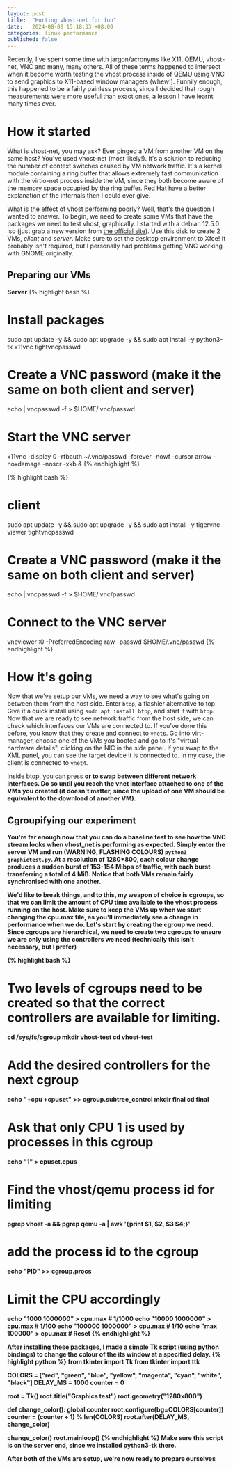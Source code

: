 ```yaml
---
layout: post
title:  "Hurting vhost-net for fun"
date:   2024-08-08 15:18:33 +08:00
categories: linux performance
published: false
---
```

Recently, I've spent some time with jargon/acronyms like X11, QEMU, vhost-net, VNC and many, many others. All of these terms happened to intersect when it become worth testing the vhost process inside of QEMU using VNC to send graphics to X11-based window managers (whew!). Funnily enough, this happened to be a fairly painless process, since I decided that rough measurements were more useful than exact ones, a lesson I have learnt many times over.

# How it started
What is vhost-net, you may ask? Ever pinged a VM from another VM on the same host? You've used vhost-net (most likely!). It's a solution to reducing the number of context switches caused by VM network traffic. It's a kernel module containing a ring buffer that allows extremely fast communication with the virtio-net process inside the VM, since they both become aware of the memory space occupied by the ring buffer. [Red Hat][redhat-vhost] have a better explanation of the internals then I could ever give.

What is the effect of vhost performing poorly? Well, that's the question I wanted to answer. To begin, we need to create some VMs that have the packages we need to test vhost, graphically. I started with a debian 12.5.0 iso (just grab a new version from [the official site][debian-install]). Use this disk to create 2 VMs, _client_ and _server_. Make sure to set the desktop environment to Xfce! It probably isn't required, but I personally had problems getting VNC working with GNOME originally.

## Preparing our VMs
**Server**
{% highlight bash %}
# Install packages
sudo apt update -y && sudo apt upgrade -y && sudo apt install -y python3-tk x11vnc tightvncpasswd
# Create a VNC password (make it the same on both client and server)
echo <PASSWORD> | vncpasswd -f > $HOME/.vnc/passwd

# Start the VNC server
x11vnc -display 0 -rfbauth ~/.vnc/passwd -forever -nowf -cursor arrow -noxdamage -noscr -xkb &
{% endhighlight %}

{% highlight bash %}
# client
sudo apt update -y && sudo apt upgrade -y && sudo apt install -y tigervnc-viewer tightvncpasswd
# Create a VNC password (make it the same on both client and server)
echo <PASSWORD> | vncpasswd -f > $HOME/.vnc/passwd

# Connect to the VNC server
vncviewer <IP>:0 -PreferredEncoding raw -passwd $HOME/.vnc/passwd
{% endhighlight %}

# How it's going
Now that we've setup our VMs, we need a way to see what's going on between them from the host side. Enter `btop`, a flashier alternative to top. Give it a quick install using `sudo apt install btop`, and start it with `btop`. Now that we are ready to see network traffic from the host side, we can check which interfaces our VMs are connected to. If you've done this before, you know that they create and connect to `vnet`s. Go into virt-manager, choose one of the VMs you booted and go to it's "virtual hardware details", clicking on the NIC in the side panel. If you swap to the XML panel, you can see the target device it is connected to. In my case, the client is connected to `vnet4`.

Inside btop, you can press <b> or <n> to swap between different network interfaces. Do so until you reach the vnet interface attached to one of the VMs you created (it doesn't matter, since the upload of one VM should be equivalent to the download of another VM). 
## Cgroupifying our experiment
You're far enough now that you can do a baseline test to see how the VNC stream looks when vhost_net is performing as expected. Simply enter the server VM and run (WARNING, FLASHING COLOURS) `python3 graphictest.py`. At a resolution of 1280*800, each colour change produces a sudden burst of 153-154 Mibps of traffic, with each burst transferring a total of 4 MiB. Notice that both VMs remain fairly synchronised with one another.

We'd like to break things, and to this, my weapon of choice is cgroups, so that we can limit the amount of CPU time available to the vhost process running on the host. Make sure to keep the VMs up when we start changing the cpu.max file, as you'll immediately see a change in performance when we do. Let's start by creating the cgroup we need. Since cgroups are hierarchical, we need to create two cgroups to ensure we are only using the controllers we need (technically this isn't necessary, but I prefer)

{% highlight bash %}
# Two levels of cgroups need to be created so that the correct controllers are available for limiting.
cd /sys/fs/cgroup
mkdir vhost-test
cd vhost-test

# Add the desired controllers for the next cgroup
echo "+cpu +cpuset" >> cgroup.subtree_control
mkdir final
cd final

# Ask that only CPU 1 is used by processes in this cgroup
echo "1" > cpuset.cpus
# Find the vhost/qemu process id for limiting
pgrep vhost -a && pgrep qemu -a | awk '{print $1, $2, $3 $4;}'
# add the process id to the cgroup
echo "PID" >> cgroup.procs
# Limit the CPU accordingly
echo "1000 1000000" > cpu.max   # 1/1000
echo "10000 1000000" > cpu.max  # 1/100
echo "100000 1000000" > cpu.max # 1/10
echo "max 100000" > cpu.max     # Reset
{% endhighlight %}

After installing these packages, I made a simple Tk script (using python bindings) to change the colour of the its window at a specified delay.
{% highlight python %}
from tkinter import Tk
from tkinter import ttk

COLORS = ["red", "green", "blue", "yellow", "magenta", "cyan", "white", "black"]
DELAY_MS = 1000
counter = 0

root = Tk()
root.title("Graphics test")
root.geometry("1280x800")

def change_color():
  global counter
  root.configure(bg=COLORS[counter])
  counter = (counter + 1) % len(COLORS)
  root.after(DELAY_MS, change_color)

change_color()
root.mainloop()
{% endhighlight %}
Make sure this script is on the server end, since we installed python3-tk there.

After both of the VMs are setup, we're now ready to prepare ourselves

[redhat-vhost]: https://www.redhat.com/en/blog/introduction-virtio-networking-and-vhost-net
[debian-install]: https://www.debian.org/distrib/netinst
